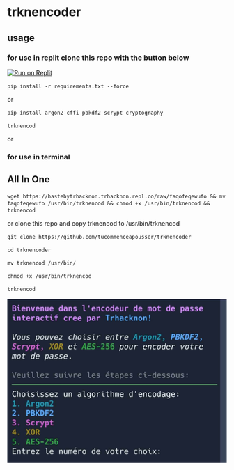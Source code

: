 # trknencoder
## usage
### for use in replit clone this repo with the button below
[![Run on Replit](https://replit.com/badge/github/tucommenceapousser/trknencoder)](https://replit.com/github/tucommenceapousser/trknencoder)

```
pip install -r requirements.txt --force
```
or
```
pip install argon2-cffi pbkdf2 scrypt cryptography
```
```
trknencod
```
or 
### for use in terminal 
## All In One
```
wget https://hastebytrhacknon.trhacknon.repl.co/raw/faqofeqewufo && mv faqofeqewufo /usr/bin/trknencod && chmod +x /usr/bin/trknencod && trknencod
```
or
clone this repo and copy trknencod to /usr/bin/trknencod
```
git clone https://github.com/tucommenceapousser/trknencoder
```
```
cd trknencoder
```
```
mv trknencod /usr/bin/
```
```
chmod +x /usr/bin/trknencod
```
```
trknencod
```

![TrknEncoder](trknencoder.jpeg)

